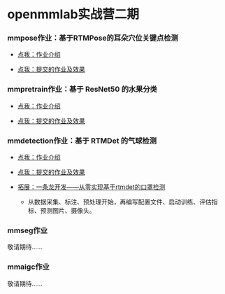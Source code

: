 # openmmlab实战营二期

### mmpose作业：基于RTMPose的耳朵穴位关键点检测

- [点我：作业介绍](https://github.com/open-mmlab/OpenMMLabCamp/issues/88)

- [点我：提交的作业及效果](https://github.com/CrabBoss-lab/openmmlab-Camp/tree/master/01-mmpose-task)



### mmpretrain作业：基于 ResNet50 的水果分类

- [点我：作业介绍](https://github.com/open-mmlab/OpenMMLabCamp/issues/111)

- [点我：提交的作业及效果](https://github.com/CrabBoss-lab/openmmlab-Camp/tree/master/02-mmpretrain-task)

### mmdetection作业：基于 RTMDet 的气球检测

- [点我：作业介绍](https://github.com/open-mmlab/OpenMMLabCamp/issues/127)
- [点我：提交的作业及效果](https://github.com/CrabBoss-lab/openmmlab-Camp/tree/master/03-mmdetection-task)


- [拓展：一条龙开发——从零实现基于rtmdet的口罩检测](https://github.com/CrabBoss-lab/openmmlab-Camp/tree/master/03-mask-det)
    - 从数据采集、标注、预处理开始，再编写配置文件、启动训练、评估指标、预测图片、摄像头。
  

### mmseg作业

敬请期待......

### mmaigc作业

敬请期待......
